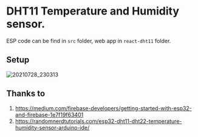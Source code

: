 # DHT11 Temperature and Humidity sensor.

ESP code can be find in `src` folder, web app in `react-dht11` folder.

## Setup
![20210728_230313](https://user-images.githubusercontent.com/60868965/127423972-b06bfedf-c98a-4e34-aab1-b08993da91ae.jpg)

## Thanks to
1. https://medium.com/firebase-developers/getting-started-with-esp32-and-firebase-1e7f19f63401
2. https://randomnerdtutorials.com/esp32-dht11-dht22-temperature-humidity-sensor-arduino-ide/
